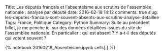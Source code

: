 ﻿Title: Les députés français et l'absentéisme aux scrutins de l'assemblée nationale : analyse par député
date: 2016-02-18 14:12
comments: true
slug: les-deputes-francais-sont-souvent-absents-aux-scrutins-analyse-detaillee
Tags: France, Politique
Category: Python
Summary: Suite au précédent billet, je me penche ici sur des données détaillées issues du site de l'assemblée nationale. En particulier : qui est absent ? Y a-t-il des députés qui votent souvent ? 

{% notebook 20160218_Absenteisme.ipynb cells[:] %}
